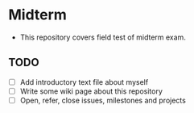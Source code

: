 Midterm
======
* This repository covers field test of midterm exam. 

## TODO

* [ ] Add introductory text file about myself
* [ ] Write some wiki page about this repository
* [ ] Open, refer, close issues, milestones and projects
